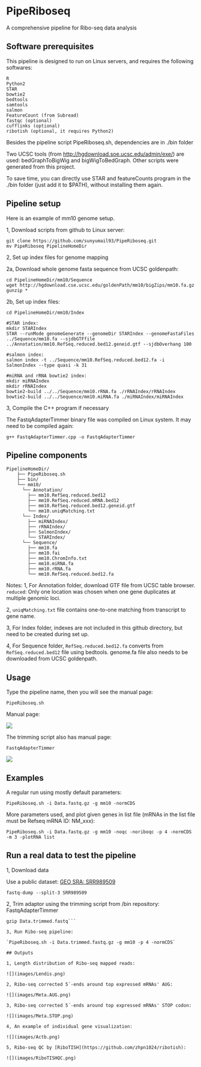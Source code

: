 # PipeRiboseq
A comprehensive pipeline for Ribo-seq data analysis
## Software prerequisites
This pipeline is designed to run on Linux servers, and requires the following softwares:
```
R
Python2
STAR
bowtie2
bedtools
samtools
salmon
FeatureCount (from Subread)
fastqc (optional)
cufflinks (optional)
ribotish (optional, it requires Python2)
```
Besides the pipeline script PipeRiboseq.sh, dependencies are in ./bin folder

Two UCSC tools (from http://hgdownload.soe.ucsc.edu/admin/exe/) are used: bedGraphToBigWig and bigWigToBedGraph. Other scripts were generated from this project.

To save time, you can directly use STAR and featureCounts program in the ./bin folder (just add it to $PATH), without installing them again.

## Pipeline setup

Here is an example of mm10 genome setup.

1, Download scripts from github to Linux server:

```
git clone https://github.com/sunyumail93/PipeRiboseq.git
mv PipeRiboseq PipelineHomeDir
```

2, Set up index files for genome mapping

2a, Download whole genome fasta sequence from UCSC goldenpath:

```
cd PipelineHomeDir/mm10/Sequence
wget http://hgdownload.cse.ucsc.edu/goldenPath/mm10/bigZips/mm10.fa.gz
gunzip *
```

2b, Set up index files:
```
cd PipelineHomeDir/mm10/Index

#STAR index:
mkdir STARIndex
STAR --runMode genomeGenerate --genomeDir STARIndex --genomeFastaFiles ../Sequence/mm10.fa --sjdbGTFfile ../Annotation/mm10.RefSeq.reduced.bed12.geneid.gtf --sjdbOverhang 100

#salmon index:
salmon index -t ../Sequence/mm10.RefSeq.reduced.bed12.fa -i SalmonIndex --type quasi -k 31

#miRNA and rRNA bowtie2 index:
mkdir miRNAIndex
mkdir rRNAIndex
bowtie2-build ../../Sequence/mm10.rRNA.fa ./rRNAIndex/rRNAIndex
bowtie2-build ../../Sequence/mm10.miRNA.fa ./miRNAIndex/miRNAIndex
```

3, Compile the C++ program if necessary

The FastqAdapterTimmer binary file was compiled on Linux system. It may need to be compiled again:

```
g++ FastqAdapterTimmer.cpp -o FastqAdapterTimmer
```

## Pipeline components
```
PipelineHomeDir/
    ├── PipeRiboseq.sh
    ├── bin/
    └── mm10/
      └── Annotation/
        ├── mm10.RefSeq.reduced.bed12
        ├── mm10.RefSeq.reduced.mRNA.bed12
        ├── mm10.RefSeq.reduced.bed12.geneid.gtf
        └── mm10.uniqMatching.txt
      └── Index/
        ├── miRNAIndex/
        ├── rRNAIndex/
        ├── SalmonIndex/
        └── STARIndex/
      └── Sequence/
        ├── mm10.fa
        ├── mm10.fai
        ├── mm10.ChromInfo.txt
        ├── mm10.miRNA.fa
        ├── mm10.rRNA.fa
        └── mm10.RefSeq.reduced.bed12.fa
```

Notes: 
1, For Annotation folder, download GTF file from UCSC table browser. `reduced`: Only one location was chosen when one gene duplicates at multiple genomic loci.

2, `uniqMatching.txt` file contains one-to-one matching from transcript to gene name.

3, For Index folder, indexes are not included in this github directory, but need to be created during set up.

4, For Sequence folder, `RefSeq.reduced.bed12.fa` converts from `RefSeq.reduced.bed12` file using bedtools. genome.fa file also needs to be downloaded from UCSC goldenpath.

## Usage

Type the pipeline name, then you will see the manual page:

```PipeRiboseq.sh```

Manual page:

![](images/Usages.png)

The trimming script also has manual page:

```FastqAdapterTimmer```

![](images/TrimmerUsages.png)

## Examples

A regular run using mostly default parameters:

`PipeRiboseq.sh -i Data.fastq.gz -g mm10 -normCDS`

More parameters used, and plot given genes in list file (mRNAs in the list file must be Refseq mRNA ID: NM_xxx):

`PipeRiboseq.sh -i Data.fastq.gz -g mm10 -noqc -noriboqc -p 4 -normCDS -m 3 -plotRNA list`

## Run a real data to test the pipeline

1, Download data

Use a public dataset: [GEO SRA: SRR989509](https://www.ncbi.nlm.nih.gov/sra/?term=SRR989509&utm_source=gquery&utm_medium=search)

```fastq-dump --split-3 SRR989509```

2, Trim adaptor using the trimming script from /bin repository: FastqAdapterTimmer

```FastqAdapterTimmer -i SRR989509.fastq -a CTGTAG -o Data.trimmed.fastq
gzip Data.trimmed.fastq```

3, Run Ribo-seq pipeline:

`PipeRiboseq.sh -i Data.trimmed.fastq.gz -g mm10 -p 4 -normCDS`

## Outputs

1, Length distribution of Ribo-seq mapped reads:

![](images/Lendis.png)

2, Ribo-seq corrected 5´-ends around top expressed mRNAs' AUG:

![](images/Meta.AUG.png)

3, Ribo-seq corrected 5´-ends around top expressed mRNAs' STOP codon:

![](images/Meta.STOP.png)

4, An example of individual gene visualization:

![](images/Actb.png)

5, Ribo-seq QC by [RiboTISH](https://github.com/zhpn1024/ribotish):

![](images/RiboTISHQC.png)
